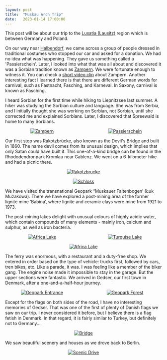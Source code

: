 ```yaml
---
layout: post
title:  "Muskau Arch Trip"
date:   2023-01-14 17:00:00
---
```


This post will be about our trip to the [Lusatia (Lausitz)](https://en.wikipedia.org/wiki/Lusatia) region which is between Germany and Poland.

On our way near [Halbendorf](https://www.halbendorf.de/), we came across a group of people dressed in traditional costumes who stopped our car and asked for a donation. We had no idea what was happening. They gave us something called a 'Passierschein'. Later, I looked into what that was all about and discovered it was a Sorbian tradition known as [Zampern](https://de.wikipedia.org/wiki/Zampern). We were fortunate enough to witness it. You can check a [short video clip](https://youtu.be/1JxxJ1hfN_A) about Zampern. Another interesting fact I learned there is that there are different German words for carnival, such as Fastnacht, Fasching, and Karneval. In Saxony, carnival is known as Fasching.


I heard Sorbian for the first time while hiking to Liepnitzsee last summer. A hiker was studying the Sorbian culture and language. She was from Serbia, and I initially thought she was working on Serbian, not Sorbian, until she corrected me and explained Sorbians. Later, I discovered that Spreewald is home to many Sorbians.

<p style="display: grid; place-items: center; grid-template-columns: 47% 6% 47%;">
  <a href="/assets/14_01_23/zampern.jpeg"><img src="https://irem.dev/assets/14_01_23/zampern-small.jpeg" style="" alt="Zampern" /></a>
  <span></span>
  <a href="/assets/14_01_23/passierschein.jpeg"><img src="https://irem.dev/assets/14_01_23/passierschein-small.jpeg" style="" alt="Passierschein" /></a>
</p>

Our first stop was Rakotzbrücke, also known as the Devil's Bridge and built in 1860. The name devil comes from its unusual design, which implies that only Satan could have built it. This one-of-a-kind bridge can be found in the Rhododendronpark Kromlau near Gablenz. We went on a 6-kilometer hike and had a picnic there.


<p style="text-align:center">
<a href="https://irem.dev/assets/14_01_23/rakotzbrucke.jpeg"><img src="https://irem.dev/assets/14_01_23/rakotzbrucke-small.jpeg" style="max-width:75%" alt="Rakotzbrucke"/></a>
</p>


<p style="text-align:center">
<a href="https://irem.dev/assets/14_01_23/schloss.jpg"><img src="https://irem.dev/assets/14_01_23/schloss-small.jpg" style="max-width:75%" alt="Schloss"/></a>
</p>

We have visited the transnational Geopark “Muskauer Faltenbogen’ (Łuk Mużakowa). There we have explored a post-mining area of the former lignite mine ‘Babina’, where lignite and ceramic clays were mine from 1921 to 1973. 

The post-mining lakes delight with unusual colours of highly acidic water, which contain compounds of many elements - mainly iron, calcium and sulphur, as well as iron bacteria.

<p style="display: grid; place-items: center; grid-template-columns: 47% 6% 47%;">
  <a href="/assets/14_01_23/africa-lake.jpeg"><img src="https://irem.dev/assets/14_01_23/africa-lake-small.jpeg" style="" alt="Africa Lake" /></a>
  <span></span>
  <a href="/assets/14_01_23/turquise-lake.jpeg"><img src="https://irem.dev/assets/14_01_23/turquise-lake-small.jpeg" style="" alt="Turquise Lake" /></a>
</p>

<p style="text-align:center">
<a href="https://irem.dev/assets/14_01_23/africa-lake-2.jpeg"><img src="https://irem.dev/assets/14_01_23/africa-lake-2-small.jpeg" style="max-width:50%" alt="Africa Lake"/></a>
</p>


The ferry was enormous, with a restaurant and a duty-free shop. We entered in order based on the type of vehicle: trucks first, followed by cars, tren bikes, etc. Like a parade, it was. I was feeling like a member of the biker gang. The engine noise made it impossible to stay in the garage. But the upper sections were fantastic. We arrived in Gedser, our first town in Denmark, after a one-and-a-half-hour journey.

<p style="display: grid; place-items: center; grid-template-columns: 47% 6% 47%;">
  <a href="/assets/14_01_23/geopark.jpg"><img src="https://irem.dev/assets/14_01_23/geopark-small.jpg" style="" alt="Geopark Entrance" /></a>
  <span></span>
  <a href="/assets/14_01_23/forest.jpg"><img src="https://irem.dev/assets/14_01_23/forest-small.jpg" style="" alt="Geopark Forest" /></a>
</p>

Except for the flags on both sides of the road, I have no interesting memories of Gedser. That was one of the first of plenty of Danish flags we saw on our trip. I never considered it before, but I believe there is a flag fetish in Denmark. In that regard, it is fairly similar to Turkey, but definitely not to Germany...

<p style="text-align:center">
<a href="/assets/14_01_23/bridge.jpeg"><img src="https://irem.dev/assets/14_01_23/bridge-small.jpeg" style="max-width:75%" alt="Bridge" /></a>
</p>

We saw beautiful scenery and houses as we drove back to Berlin.

<p style="text-align:center">
<a href="/assets/14_01_23/road.jpeg"><img src="https://irem.dev/assets/14_01_23/road-small.jpeg" style="max-width:75%" alt="Scenic Drive" /></a>
</p>

